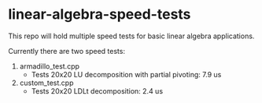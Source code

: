 linear-algebra-speed-tests
==========================
This repo will hold multiple speed tests for basic linear algebra applications.

Currently there are two speed tests:
1) armadillo\_test.cpp
    - Tests 20x20 LU decomposition with partial pivoting: 7.9 us
2) custom\_test.cpp
    - Tests 20x20 LDLt decomposition: 2.4 us

